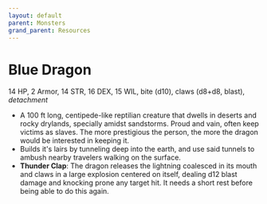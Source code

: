 ```yaml
---
layout: default
parent: Monsters
grand_parent: Resources
---
```


# Blue Dragon

14 HP, 2 Armor, 14 STR, 16 DEX, 15 WIL, bite (d10), claws (d8+d8, blast), _detachment_

- A 100 ft long, centipede-like reptilian creature that dwells in deserts and rocky drylands, specially amidst sandstorms. Proud and vain, often keep victims as slaves. The more prestigious the person, the more the dragon would be interested in keeping it.
- Builds it's lairs by tunneling deep into the earth, and use said tunnels to ambush nearby travelers walking on the surface. 
- **Thunder Clap**: The dragon releases the lightning coalesced in its mouth and claws in a large explosion centered on itself, dealing d12 blast damage and knocking prone any target hit. It needs a short rest before being able to do this again.
